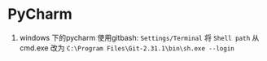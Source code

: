 # PyCharm

1. windows 下的pycharm 使用gitbash: `Settings/Terminal` 将 `Shell path` 从 cmd.exe 改为 `C:\Program Files\Git-2.31.1\bin\sh.exe --login`
